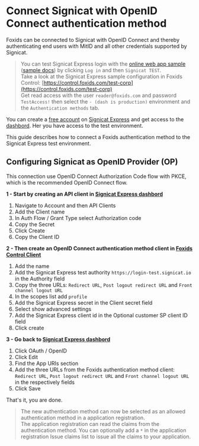 ﻿# Connect Signicat with OpenID Connect authentication method

Foxids can be connected to Signicat with OpenID Connect and thereby authenticating end users with MitID and all other credentials supported by Signicat.

> You can test Signicat Express login with the [online web app sample](https://aspnetcoreoidcallupsample.itfoxtec.com) ([sample docs](samples.md#aspnetcoreoidcauthcodealluppartiessample)) by clicking `Log in` and then `Signicat TEST`.  
> Take a look at the Signicat Express sample configuration in Foxids Control: [https://control.foxids.com/test-corp](https://control.foxids.com/test-corp)  
> Get read access with the user `reader@foxids.com` and password `TestAccess!` then select the `- (dash is production)` environment and the `Authentication methods` tab.

You can create a [free account](https://www.signicat.com/sign-up/express-api-onboarding) on [Signicat Express](https://developer.signicat.com/express/docs/) and get access to the [dashbord](https://dashboard-test.signicat.io/dashboard). 
Her you have access to the test environment.

This guide describes how to connect a Foxids authentication method to the Signicat Express test environment.

## Configuring Signicat as OpenID Provider (OP)

This connection use OpenID Connect Authorization Code flow with PKCE, which is the recommended OpenID Connect flow.

**1 - Start by creating an API client in [Signicat Express dashbord](https://dashboard-test.signicat.io/dashboard)**

 1. Navigate to Account and then API Clients
 2. Add the Client name
 3. In Auth Flow / Grant Type select Authorization code
 4. Copy the Secret
 5. Click Create
 6. Copy the Client ID

**2 - Then create an OpenID Connect authentication method client in [Foxids Control Client](control.md#foxids-control-client)**

 1. Add the name
 2. Add the Signicat Express test authority `https://login-test.signicat.io` in the Authority field
 3. Copy the three URLs: `Redirect URL`, `Post logout redirect URL` and `Front channel logout URL`
 4. In the scopes list add `profile`
 5. Add the Signicat Express secret in the Client secret field
 6. Select show advanced settings
 7. Add the Signicat Express client id in the Optional customer SP client ID field
 8. Click create

 **3 - Go back to [Signicat Express dashbord](https://dashboard-test.signicat.io/dashboard)**

 1. Click OAuth / OpenID
 2. Click Edit
 3. Find the App URIs section
 4. Add the three URLs from the Foxids authentication method client: `Redirect URL`, `Post logout redirect URL` and `Front channel logout URL` in the respectively fields 
 5. Click Save

That's it, you are done. 

> The new authentication method can now be selected as an allowed authentication method in a application registration.  
> The application registration can read the claims from the authentication method. You can optionally add a `*` in the application registration Issue claims list to issue all the claims to your application.
